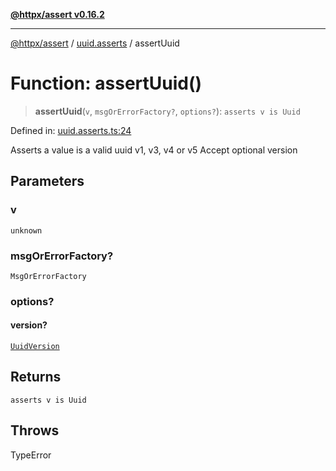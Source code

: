 [**@httpx/assert v0.16.2**](../../README.md)

***

[@httpx/assert](../../README.md) / [uuid.asserts](../README.md) / assertUuid

# Function: assertUuid()

> **assertUuid**(`v`, `msgOrErrorFactory?`, `options?`): `asserts v is Uuid`

Defined in: [uuid.asserts.ts:24](https://github.com/belgattitude/httpx/blob/4dae8c09c15139f4a822e2110336093570f143a3/packages/assert/src/uuid.asserts.ts#L24)

Asserts a value is a valid uuid v1, v3, v4 or v5
Accept optional version

## Parameters

### v

`unknown`

### msgOrErrorFactory?

`MsgOrErrorFactory`

### options?

#### version?

[`UuidVersion`](../../uuid.types/type-aliases/UuidVersion.md)

## Returns

`asserts v is Uuid`

## Throws

TypeError
